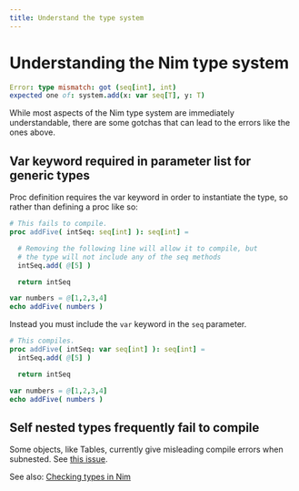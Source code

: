 ```yaml
---
title: Understand the type system
---
```


# Understanding the Nim type system

```nim
Error: type mismatch: got (seq[int], int)
expected one of: system.add(x: var seq[T], y: T)
```

While most aspects of the Nim type system are immediately understandable, there are some gotchas that can lead to the errors like the ones above.

## Var keyword required in parameter list for generic types

Proc definition requires the var keyword in order to instantiate the type, so rather than defining a proc like so:

```nim
# This fails to compile.
proc addFive( intSeq: seq[int] ): seq[int] =

  # Removing the following line will allow it to compile, but
  # the type will not include any of the seq methods
  intSeq.add( @[5] )

  return intSeq

var numbers = @[1,2,3,4]
echo addFive( numbers )
```

Instead you must include the `var` keyword in the `seq` parameter.

```nim
# This compiles.
proc addFive( intSeq: var seq[int] ): seq[int] =
  intSeq.add( @[5] )

  return intSeq

var numbers = @[1,2,3,4]
echo addFive( numbers )
```

## Self nested types frequently fail to compile

Some objects, like Tables, currently give misleading compile errors when subnested. See [this issue](https://github.com/nim-lang/Nim/issues/2722).

See also: [Checking types in Nim](/answers/checking_types/)
